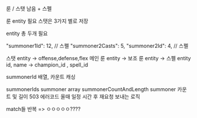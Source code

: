 룬 / 스탯 남음 + 스펠

룬 entity 필요
스탯은 3가지 별로 저장

entity 총 두개 필요

"summoner1Id": 12, // 스펠
"summoner2Casts": 5,
"summoner2Id": 4, // 스펠

스탯 entity -> offense,defense,flex
메인 룬 entity ->
보조 룬 entity ->
스펠 entity id, name -> champion_id , spell_id

summonerId 배열, 카운트 캐싱

summonerIds summoner array
summonerCountAndLength summoner 카운트 및 길이
503 에러코드 올때 일정 시간 후 재요청 보내는 로직

match들 반복 => ㅇㅇㅇㅇㅇ????
